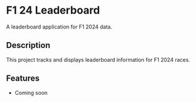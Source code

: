 # F1 24 Leaderboard

A leaderboard application for F1 2024 data.

## Description
This project tracks and displays leaderboard information for F1 2024 races.

## Features
- Coming soon 